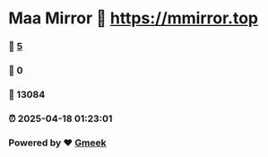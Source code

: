 # Maa Mirror :link: https://mmirror.top 
### :page_facing_up: [5](https://mmirror.top/tag.html) 
### :speech_balloon: 0 
### :hibiscus: 13084 
### :alarm_clock: 2025-04-18 01:23:01 
### Powered by :heart: [Gmeek](https://github.com/Meekdai/Gmeek)
